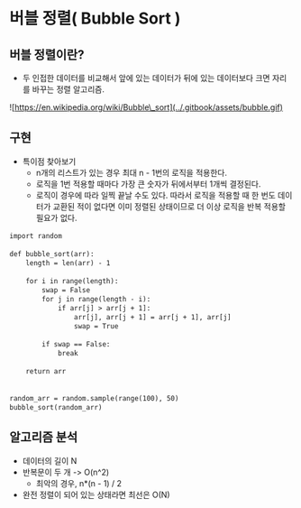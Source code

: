# 버블 정렬\( Bubble Sort \)

## 버블 정렬이란?

* 두 인접한 데이터를 비교해서 앞에 있는 데이터가 뒤에 있는 데이터보다 크면 자리를 바꾸는 정렬 알고리즘.

![https://en.wikipedia.org/wiki/Bubble\_sort](../.gitbook/assets/bubble.gif)



## 구현

* 특이점 찾아보기
  * n개의 리스트가 있는 경우 최대 n - 1번의 로직을 적용한다.
  * 로직을 1번 적용할 때마다 가장 큰 숫자가 뒤에서부터 1개씩 결정된다.
  * 로직이 경우에 따라 일찍 끝날 수도 있다. 따라서 로직을 적용할 때 한 번도 데이터가 교환된 적이 없다면 이미 정렬된 상태이므로 더 이상 로직을 반복 적용할 필요가 없다.



```text
import random

def bubble_sort(arr):
    length = len(arr) - 1

    for i in range(length):
        swap = False
        for j in range(length - i):
            if arr[j] > arr[j + 1]:
                arr[j], arr[j + 1] = arr[j + 1], arr[j]
                swap = True
        
        if swap == False:
            break

    return arr
    

random_arr = random.sample(range(100), 50)
bubble_sort(random_arr)
```



## 알고리즘 분석

* 데이터의 길이 N
* 반복문이 두 개 -&gt; O\(n^2\)
  * 최악의 경우, n\*\(n - 1\) / 2 
* 완전 정렬이 되어 있는 상태라면 최선은 O\(N\)



